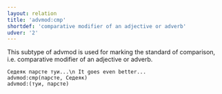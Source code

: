 ```yaml
---
layout: relation
title: 'advmod:cmp'
shortdef: 'comparative modifier of an adjective or adverb'
udver: '2'
---
```


This subtype of advmod is used for marking the standard of comparison, i.e. comparative modifier of an adjective or adverb.

~~~ sdparse
Седеяк парсте туи...\n It goes even better...
advmod:cmp(парсте, Седеяк)
advmod:(туи, парсте)

~~~

<!-- Interlanguage links updated So kvě 14 19:02:55 CEST 2022 -->
